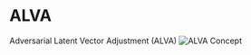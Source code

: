 # ALVA
Adversarial Latent Vector Adjustment (ALVA)
![ALVA Concept](https://github.com/SirBaum/ALVA/blob/main/docs/readme_pictures/test.png)
